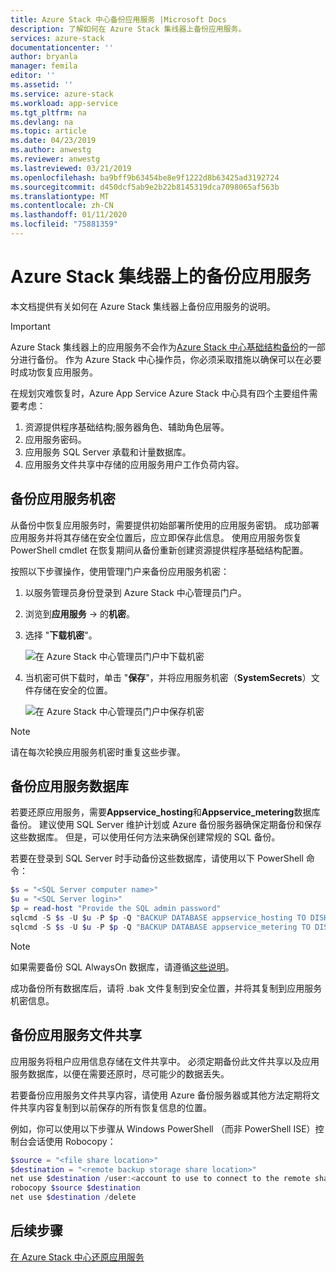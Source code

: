 ```yaml
---
title: Azure Stack 中心备份应用服务 |Microsoft Docs
description: 了解如何在 Azure Stack 集线器上备份应用服务。
services: azure-stack
documentationcenter: ''
author: bryanla
manager: femila
editor: ''
ms.assetid: ''
ms.service: azure-stack
ms.workload: app-service
ms.tgt_pltfrm: na
ms.devlang: na
ms.topic: article
ms.date: 04/23/2019
ms.author: anwestg
ms.reviewer: anwestg
ms.lastreviewed: 03/21/2019
ms.openlocfilehash: ba9bff9b63454be8e9f1222d8b63425ad3192724
ms.sourcegitcommit: d450dcf5ab9e2b22b8145319dca7098065af563b
ms.translationtype: MT
ms.contentlocale: zh-CN
ms.lasthandoff: 01/11/2020
ms.locfileid: "75881359"
---
```

# <a name="back-up-app-service-on-azure-stack-hub"></a>Azure Stack 集线器上的备份应用服务

本文档提供有关如何在 Azure Stack 集线器上备份应用服务的说明。

> [!IMPORTANT]
> Azure Stack 集线器上的应用服务不会作为[Azure Stack 中心基础结构备份](azure-stack-backup-infrastructure-backup.md)的一部分进行备份。 作为 Azure Stack 中心操作员，你必须采取措施以确保可以在必要时成功恢复应用服务。

在规划灾难恢复时，Azure App Service Azure Stack 中心具有四个主要组件需要考虑：
1. 资源提供程序基础结构;服务器角色、辅助角色层等。 
2. 应用服务密码。
3. 应用服务 SQL Server 承载和计量数据库。
4. 应用服务文件共享中存储的应用服务用户工作负荷内容。

## <a name="back-up-app-service-secrets"></a>备份应用服务机密
从备份中恢复应用服务时，需要提供初始部署所使用的应用服务密钥。 成功部署应用服务并将其存储在安全位置后，应立即保存此信息。 使用应用服务恢复 PowerShell cmdlet 在恢复期间从备份重新创建资源提供程序基础结构配置。

按照以下步骤操作，使用管理门户来备份应用服务机密： 

1. 以服务管理员身份登录到 Azure Stack 中心管理员门户。

2. 浏览到**应用服务** -> 的**机密**。 

3. 选择 "**下载机密**"。

   ![在 Azure Stack 中心管理员门户中下载机密](./media/app-service-back-up/download-secrets.png)

4. 当机密可供下载时，单击 "**保存**"，并将应用服务机密（**SystemSecrets**）文件存储在安全的位置。 

   ![在 Azure Stack 中心管理员门户中保存机密](./media/app-service-back-up/save-secrets.png)

> [!NOTE]
> 请在每次轮换应用服务机密时重复这些步骤。

## <a name="back-up-the-app-service-databases"></a>备份应用服务数据库
若要还原应用服务，需要**Appservice_hosting**和**Appservice_metering**数据库备份。 建议使用 SQL Server 维护计划或 Azure 备份服务器确保定期备份和保存这些数据库。 但是，可以使用任何方法来确保创建常规的 SQL 备份。

若要在登录到 SQL Server 时手动备份这些数据库，请使用以下 PowerShell 命令：

  ```powershell
  $s = "<SQL Server computer name>"
  $u = "<SQL Server login>" 
  $p = read-host "Provide the SQL admin password"
  sqlcmd -S $s -U $u -P $p -Q "BACKUP DATABASE appservice_hosting TO DISK = '<path>\hosting.bak'"
  sqlcmd -S $s -U $u -P $p -Q "BACKUP DATABASE appservice_metering TO DISK = '<path>\metering.bak'"
  ```

> [!NOTE]
> 如果需要备份 SQL AlwaysOn 数据库，请遵循[这些说明](https://docs.microsoft.com/sql/database-engine/availability-groups/windows/configure-backup-on-availability-replicas-sql-server?view=sql-server-2017)。 

成功备份所有数据库后，请将 .bak 文件复制到安全位置，并将其复制到应用服务机密信息。

## <a name="back-up-the-app-service-file-share"></a>备份应用服务文件共享
应用服务将租户应用信息存储在文件共享中。 必须定期备份此文件共享以及应用服务数据库，以便在需要还原时，尽可能少的数据丢失。

若要备份应用服务文件共享内容，请使用 Azure 备份服务器或其他方法定期将文件共享内容复制到以前保存的所有恢复信息的位置。

例如，你可以使用以下步骤从 Windows PowerShell （而非 PowerShell ISE）控制台会话使用 Robocopy：

```powershell
$source = "<file share location>"
$destination = "<remote backup storage share location>"
net use $destination /user:<account to use to connect to the remote share in the format of domain\username> *
robocopy $source $destination
net use $destination /delete
```

## <a name="next-steps"></a>后续步骤
[在 Azure Stack 中心还原应用服务](app-service-recover.md)